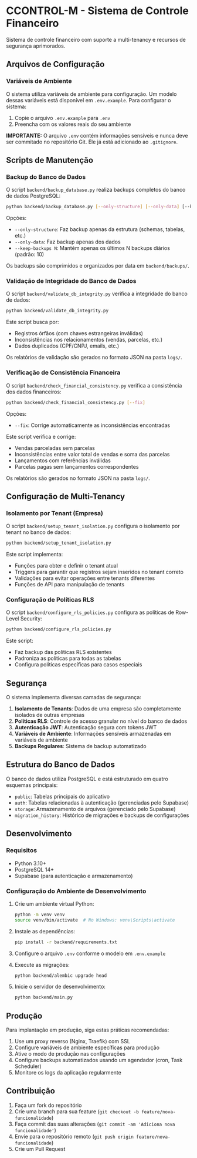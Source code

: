 # CCONTROL-M - Sistema de Controle Financeiro

Sistema de controle financeiro com suporte a multi-tenancy e recursos de segurança aprimorados.

## Arquivos de Configuração

### Variáveis de Ambiente

O sistema utiliza variáveis de ambiente para configuração. Um modelo dessas variáveis está disponível em `.env.example`. Para configurar o sistema:

1. Copie o arquivo `.env.example` para `.env`
2. Preencha com os valores reais do seu ambiente

**IMPORTANTE:** O arquivo `.env` contém informações sensíveis e nunca deve ser commitado no repositório Git. Ele já está adicionado ao `.gitignore`.

## Scripts de Manutenção

### Backup do Banco de Dados

O script `backend/backup_database.py` realiza backups completos do banco de dados PostgreSQL:

```bash
python backend/backup_database.py [--only-structure] [--only-data] [--keep-backups N]
```

Opções:
- `--only-structure`: Faz backup apenas da estrutura (schemas, tabelas, etc.)
- `--only-data`: Faz backup apenas dos dados
- `--keep-backups N`: Mantém apenas os últimos N backups diários (padrão: 10)

Os backups são comprimidos e organizados por data em `backend/backups/`.

### Validação de Integridade do Banco de Dados

O script `backend/validate_db_integrity.py` verifica a integridade do banco de dados:

```bash
python backend/validate_db_integrity.py
```

Este script busca por:
- Registros órfãos (com chaves estrangeiras inválidas)
- Inconsistências nos relacionamentos (vendas, parcelas, etc.)
- Dados duplicados (CPF/CNPJ, emails, etc.)

Os relatórios de validação são gerados no formato JSON na pasta `logs/`.

### Verificação de Consistência Financeira

O script `backend/check_financial_consistency.py` verifica a consistência dos dados financeiros:

```bash
python backend/check_financial_consistency.py [--fix]
```

Opções:
- `--fix`: Corrige automaticamente as inconsistências encontradas

Este script verifica e corrige:
- Vendas parceladas sem parcelas
- Inconsistências entre valor total de vendas e soma das parcelas
- Lançamentos com referências inválidas
- Parcelas pagas sem lançamentos correspondentes

Os relatórios são gerados no formato JSON na pasta `logs/`.

## Configuração de Multi-Tenancy

### Isolamento por Tenant (Empresa)

O script `backend/setup_tenant_isolation.py` configura o isolamento por tenant no banco de dados:

```bash
python backend/setup_tenant_isolation.py
```

Este script implementa:
- Funções para obter e definir o tenant atual
- Triggers para garantir que registros sejam inseridos no tenant correto
- Validações para evitar operações entre tenants diferentes
- Funções de API para manipulação de tenants

### Configuração de Políticas RLS

O script `backend/configure_rls_policies.py` configura as políticas de Row-Level Security:

```bash
python backend/configure_rls_policies.py
```

Este script:
- Faz backup das políticas RLS existentes
- Padroniza as políticas para todas as tabelas
- Configura políticas específicas para casos especiais

## Segurança

O sistema implementa diversas camadas de segurança:

1. **Isolamento de Tenants**: Dados de uma empresa são completamente isolados de outras empresas
2. **Políticas RLS**: Controle de acesso granular no nível do banco de dados
3. **Autenticação JWT**: Autenticação segura com tokens JWT
4. **Variáveis de Ambiente**: Informações sensíveis armazenadas em variáveis de ambiente
5. **Backups Regulares**: Sistema de backup automatizado

## Estrutura do Banco de Dados

O banco de dados utiliza PostgreSQL e está estruturado em quatro esquemas principais:

- `public`: Tabelas principais do aplicativo
- `auth`: Tabelas relacionadas à autenticação (gerenciadas pelo Supabase)
- `storage`: Armazenamento de arquivos (gerenciado pelo Supabase)
- `migration_history`: Histórico de migrações e backups de configurações

## Desenvolvimento

### Requisitos

- Python 3.10+
- PostgreSQL 14+
- Supabase (para autenticação e armazenamento)

### Configuração do Ambiente de Desenvolvimento

1. Crie um ambiente virtual Python:
   ```bash
   python -m venv venv
   source venv/bin/activate  # No Windows: venv\Scripts\activate
   ```

2. Instale as dependências:
   ```bash
   pip install -r backend/requirements.txt
   ```

3. Configure o arquivo `.env` conforme o modelo em `.env.example`

4. Execute as migrações:
   ```bash
   python backend/alembic upgrade head
   ```

5. Inicie o servidor de desenvolvimento:
   ```bash
   python backend/main.py
   ```

## Produção

Para implantação em produção, siga estas práticas recomendadas:

1. Use um proxy reverso (Nginx, Traefik) com SSL
2. Configure variáveis de ambiente específicas para produção
3. Ative o modo de produção nas configurações
4. Configure backups automatizados usando um agendador (cron, Task Scheduler)
5. Monitore os logs da aplicação regularmente

## Contribuição

1. Faça um fork do repositório
2. Crie uma branch para sua feature (`git checkout -b feature/nova-funcionalidade`)
3. Faça commit das suas alterações (`git commit -am 'Adiciona nova funcionalidade'`)
4. Envie para o repositório remoto (`git push origin feature/nova-funcionalidade`)
5. Crie um Pull Request 